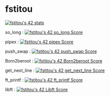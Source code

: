 # fstitou

[![fstitou's 42 stats](https://badge42.vercel.app/api/v2/cl4u2wj0w00110al3sjhkdzbo/stats?cursusId=21&coalitionId=77)](https://github.com/JaeSeoKim/badge42)


so_long :
 [![fstitou's 42 so_long Score](https://badge42.vercel.app/api/v2/cl4u2wj0w00110al3sjhkdzbo/project/2587887)](https://github.com/JaeSeoKim/badge42)

pipex :
[![fstitou's 42 pipex Score](https://badge42.vercel.app/api/v2/cl4u2wj0w00110al3sjhkdzbo/project/2571031)](https://github.com/JaeSeoKim/badge42)

push_swap :
[![fstitou's 42 push_swap Score](https://badge42.vercel.app/api/v2/cl4u2wj0w00110al3sjhkdzbo/project/2565469)](https://github.com/JaeSeoKim/badge42)

Born2beroot :
[![fstitou's 42 Born2beroot Score](https://badge42.vercel.app/api/v2/cl4u2wj0w00110al3sjhkdzbo/project/2437706)](https://github.com/JaeSeoKim/badge42)

get_next_line :
[![fstitou's 42 get_next_line Score](https://badge42.vercel.app/api/v2/cl4u2wj0w00110al3sjhkdzbo/project/2437705)](https://github.com/JaeSeoKim/badge42)

ft_printf :
[![fstitou's 42 ft_printf Score](https://badge42.vercel.app/api/v2/cl4u2wj0w00110al3sjhkdzbo/project/2434617)](https://github.com/JaeSeoKim/badge42)

libft :
[![fstitou's 42 Libft Score](https://badge42.vercel.app/api/v2/cl4u2wj0w00110al3sjhkdzbo/project/2404888)](https://github.com/JaeSeoKim/badge42)
